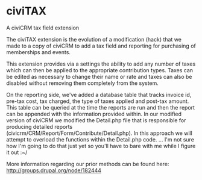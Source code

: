civiTAX
=======

A civiCRM tax field extension

The civiTAX extension is the evolution of a modification (hack) that we made to a copy of civiCRM to add a tax field and reporting for purchasing of memberships and events.

This extension provides via a settings the ability to add any number of taxes which can then be applied to the appropriate contribution types. Taxes can be edited as necessary to change their name or rate and taxes can also be disabled without removing them completely from the system.

On the reporting side, we've added a database table that tracks invoice id, pre-tax cost, tax charged, the type of taxes applied and post-tax amount. This table can be queried at the time the reports are run and then the report can be appended with the information provided within. In our modified version of civiCRM we modified the Detail.php file that is responsible for producing detailed reports (civicrm/CRM/Report/Form/Contribute/Detail.php). In this approach we will attempt to overload the functions within the Detail.php code.
... I'm not sure how I'm going to do that just yet so you'll have to bare with me while I figure it out :~/

More information regarding our prior methods can be found here: http://groups.drupal.org/node/182444 

